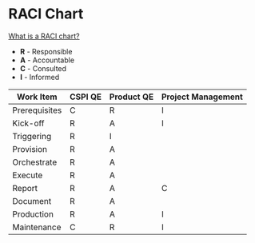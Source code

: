 # RACI Chart

[What is a RACI chart?](https://www.forbes.com/advisor/business/raci-chart/)

- **R** - Responsible
- **A** - Accountable
- **C** - Consulted
- **I** - Informed

| Work Item           | CSPI QE | Product QE | Project Management |
|---------------------|---------|------------|--------------------|
| Prerequisites       | C       | R          | I                  |
| Kick-off            | R       | A          | I                  |
| Triggering          | R       | I          |                    |
| Provision           | R       | A          |                    |
| Orchestrate         | R       | A          |                    |
| Execute             | R       | A          |                    |
| Report              | R       | A          | C                  |
| Document            | R       | A          |                    |
| Production          | R       | A          | I                  |
| Maintenance         | C       | R          | I                  |